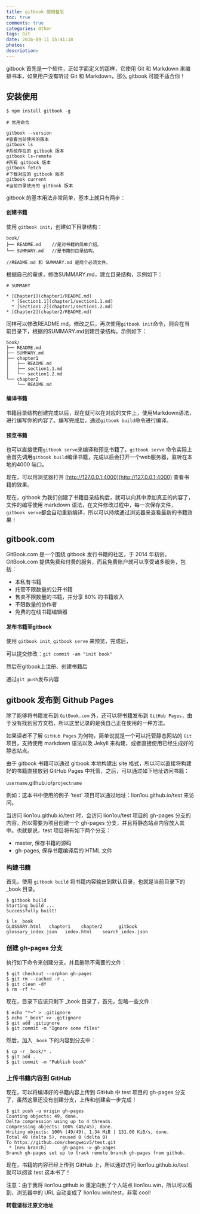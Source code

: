 ```yaml
---
title: gitbook 使用备忘
toc: true
comments: true
categories: Other
tags: Git
date: 2016-09-11 15:41:18
photos:
description:
---
```

gitbook 首先是一个软件，正如字面定义的那样，它使用 Git 和 Markdown 来编排书本，如果用户没有听过 Git 和 Markdown，那么 gitbook 可能不适合你！
<!--more-->
## 安装使用 

```shell
$ npm install gitbook -g

# 常用命令

gitbook --version 
#查看当前使用的版本
gitbook ls 
#系统存在的 gitbook 版本
gitbook ls-remote 
#所有 gitbook 版本
gitbook fetch 
#下载对应的 gitbook 版本
gitbook current 
#当前目录使用的 gitbook 版本
```

gitbook 的基本用法非常简单，基本上就只有两步：

#### 创建书籍

使用 `gitbook init`，创建如下目录结构：

```
book/
├── README.md    //是对书籍的简单介绍。
└── SUMMARY.md   //是书籍的目录结构。

//README.md 和 SUMMARY.md 是两个必须文件。
```

根据自己的需求，修改SUMMARY.md，建立目录结构，示例如下：
```
# SUMMARY

* [Chapter1](chapter1/README.md)
  * [Section1.1](chapter1/section1.1.md)
  * [Section1.2](chapter1/section1.2.md)
* [Chapter2](chapter2/README.md)

```

同样可以修改README.md，修改之后，再次使用`gitbook init`命令，则会在当前目录下，根据的SUMMARY.md创建目录结构。示例如下：

```
book/
├── README.md
├── SUMMARY.md
├── chapter1
│   ├── README.md
│   ├── section1.1.md
│   └── section1.2.md
└── chapter2
    └── README.md
```


#### 编译书籍

书籍目录结构创建完成以后，现在就可以在对应的文件上，使用Markdown语法，进行编写你的内容了。编写完成后，通过`gitbook build`命令进行编译。

#### 预览书籍

也可以直接使用`gitbook serve`来编译和预览书籍了。`gitbook serve` 命令实际上会首先调用`gitbook build`编译书籍，完成以后会打开一个web服务器，监听在本地的4000 端口。

现在，可以用浏览器打开 [http://127.0.0.1:4000](http://127.0.0.1:4000) 查看书籍的效果。

现在，gitbook 为我们创建了书籍目录结构后，就可以向其中添加真正的内容了，文件的编写使用 markdown 语法，在文件修改过程中，每一次保存文件，`gitbook serve`都会自动重新编译，所以可以持续通过浏览器来查看最新的书籍效果！

## gitbook.com

GitBook.com 是一个围绕 gitbook 发行书籍的社区，于 2014 年初创，GitBook.com 提供免费和付费的服务，而且免费账户就可以享受诸多服务，包括：

* 本私有书籍
* 托管不限数量的公开书籍
* 售卖不限数量的书籍，并分享 80% 的书籍收入
* 不限数量的协作者
* 免费的在线书籍编辑器

#### 发布书籍至gitbook

使用 `gitbook init`, `gitbook serve` 来预览，完成后，

可以提交修改：`git commit -am "init book"`

然后在gitbook上注册、创建书籍后

通过`git push`发布内容 


## gitbook 发布到 Github Pages

除了能够将书籍发布到 `GitBook.com` 外，还可以将书籍发布到 `GitHub Pages`，由于没有找到官方文档，所以这里记录的是我自己正在使用的一种方法。

如果读者不了解 `GitHub Pages` 为何物，简单说就是一个可以托管静态网站的 `Git` 项目，支持使用 markdown 语法以及 Jekyll 来构建，或者直接使用已经生成好的静态站点。

由于 gitbook 书籍可以通过 gitbook 本地构建出 site 格式，所以可以直接将构建好的书籍直接放到 GitHub Pages 中托管，之后，可以通过如下地址访问书籍：

`username`.github.io/`projectname`

例如：这本书中使用的例子 'test' 项目可以通过地址：lion1ou.github.io/test 来访问。

当访问 lion1ou.github.io/test 时，会访问 lion1ou/test 项目的 gh-pages 分支的内容，所以需要为项目创建一个 gh-pages 分支，并且将静态站点内容放入其中。也就是说，test 项目将有如下两个分支：

* master, 保存书籍的源码
* gh-pages, 保存书籍编译后的 HTML 文件

### 构建书籍

首先，使用 `gitbook build` 将书籍内容输出到默认目录，也就是当前目录下的 _book 目录。

```shell
$ gitbook build
Starting build ...
Successfully built!

$ ls _book
GLOSSARY.html   chapter1    chapter2      gitbook             
glossary_index.json   index.html    search_index.json
```

### 创建 gh-pages 分支

执行如下命令来创建分支，并且删除不需要的文件：

```shell
$ git checkout --orphan gh-pages
$ git rm --cached -r .
$ git clean -df
$ rm -rf *~
```
现在，目录下应该只剩下 _book 目录了，首先，忽略一些文件：

```shell
$ echo "*~" > .gitignore
$ echo "_book" >> .gitignore
$ git add .gitignore
$ git commit -m "Ignore some files"
```
然后，加入 `_book` 下的内容到分支中：

```shell
$ cp -r _book/* .
$ git add .
$ git commit -m "Publish book"
```

### 上传书籍内容到 GitHub

现在，可以将编译好的书籍内容上传到 GitHub 中 test 项目的 gh-pages 分支了，虽然这里还没有创建分支，上传和创建会一步完成！

```shell
$ git push -u origin gh-pages
Counting objects: 49, done.
Delta compression using up to 4 threads.
Compressing objects: 100% (45/45), done.
Writing objects: 100% (49/49), 1.34 MiB | 131.00 KiB/s, done.
Total 49 (delta 5), reused 0 (delta 0)
To https://github.com/chengweiv5/test.git
 * [new branch]      gh-pages -> gh-pages
Branch gh-pages set up to track remote branch gh-pages from github.
```
现在，书籍的内容已经上传到 GitHub 上，所以通过访问 lion1ou.github.io/test 就可以阅读 test 这本书了！

注意：由于我将 lion1ou.github.io 重定向到了个人站点 lion1ou.win，所以可以看到，浏览器中的 URL 自动变成了 lion1ou.win/test，非常 cool! 


**转载请标注原文地址**


